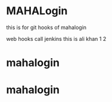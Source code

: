 # MAHALogin
this is for git hooks  of mahalogin

web hooks call jenkins
this is ali khan 1 2




# mahalogin
# mahalogin
